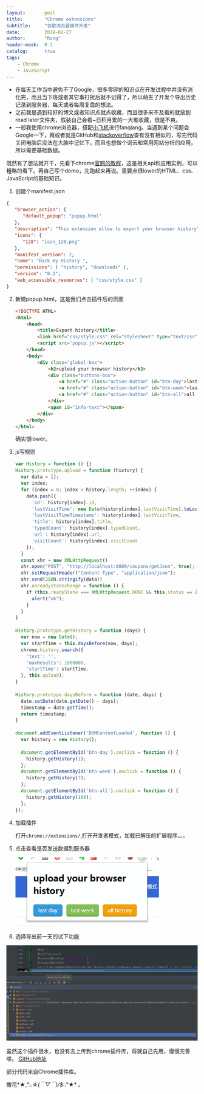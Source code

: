 ```yaml
---
layout:       post
title:        "Chrome extensions"
subtitle:     "谷歌浏览器插件开发"
date:         2019-02-27
author:       "Rong"
header-mask:  0.3
catalog:      true
tags:
    - Chrome
    - JavaScript
---
```


- 在每天工作当中避免不了Google，很多零碎的知识点在开发过程中并没有消化完，而且当下班或者其它事打扰后就不记得了，所以萌生了开发个导出历史记录到服务器，每天或者每周复盘的想法。
- 之前我是遇到较好的博文或者知识点就点收藏，而且很多来不及看的就放到read later文件夹，假装自己会看~日积月累的一大堆收藏，很是不爽。
- 一般我使用chrome浏览器，搭配[小飞机](https://github.com/shadowsocks/shadowsocks/releases)进行fanqiang。当遇到某个问题会Google一下，再或者就是GitHub和[stackoverflow](https://stackoverflow.com/questions)查有没有相似的，写完代码关闭电脑后没法在大脑中记忆下。而且也想做个词云和常用网站分析的应用，所以需要基础数据。

既然有了想法就开干，先看下chrome[官网的教程](https://developer.chrome.com/extensions/getstarted)，这是相关api和应用实例，可以粗略的看下。再自己写个demo，先跑起来再说。需要点很lower的HTML、css、JavaScript的基础知识。

1. 创建个manifest.json

```json
{
   "browser_action": {
      "default_popup": "popup.html"
   },
   "description": "This extension allow to export your browser history",
   "icons": {
      "128": "icon_128.png"
   },
   "manifest_version": 2,
   "name": "Back my History ",
   "permissions": [ "history", "downloads" ],
   "version": "0.1",
   "web_accessible_resources": [ "css/style.css" ]
}
```

2. 新建popup.html，这是我们点击插件后的页面

   ```html
   <!DOCTYPE HTML>
   <html>
       <head>
           <title>Export history</title>
           <link href="css/style.css" rel="stylesheet" type="text/css">
           <script src='popup.js'></script>
       </head>
       <body>
           <div class="global-box">
               <h2>upload your browser history</h2>
               <div class="buttons-box">
                   <a href="#" class="action-button" id="btn-day">last day</a>
                   <a href="#" class="action-button" id="btn-week">last week</a>
                   <a href="#" class="action-button" id="btn-all">all history</a>
               </div>
               <span id="info-text"></span>
           </div>
       </body>
   </html>
   ```

   确实很lower。

3. js写规则

   ```js
   var History = function () {}
   History.prototype.upload = function (history) {
     var data = [];
     var index;
     for (index = 0; index < history.length; ++index) {
       data.push({
         'id': history[index].id,
         'lastVisitTime': new Date(history[index].lastVisitTime).toLocaleString(),
         'lastVisitTimeTimestamp': history[index].lastVisitTime,
         'title': history[index].title,
         'typedCount': history[index].typedCount,
         'url': history[index].url,
         'visitCount': history[index].visitCount
       });
     }
     const xhr = new XMLHttpRequest()
     xhr.open("POST", "http://localhost:8080/coupons/getJson", true);
     xhr.setRequestHeader("Content-Type", "application/json");
     xhr.send(JSON.stringify(data))
     xhr.onreadystatechange = function () {
       if (this.readyState === XMLHttpRequest.DONE && this.status == 200) {
         alert("ok");
       }
     }
   }
   
   History.prototype.getHistory = function (days) {
     var now = new Date();
     var startTime = this.daysBefore(now, days);
     chrome.history.search({
       'text': '',
       'maxResults': 1000000,
       'startTime': startTime,
     }, this.upload);
   }
   
   History.prototype.daysBefore = function (date, days) {
     date.setDate(date.getDate() - days);
     timestamp = date.getTime();
     return timestamp;
   }
   
   document.addEventListener('DOMContentLoaded', function () {
     var history = new History();
   
     document.getElementById('btn-day').onclick = function () {
       history.getHistory(1);
     };
     document.getElementById('btn-week').onclick = function () {
       history.getHistory(7);
     };
     document.getElementById('btn-all').onclick = function () {
       history.getHistory(100);
     };
   });
   ```

4. 加载插件

   打开`chrome://extensions/`,打开开发者模式，加载已解压的扩展程序。。。

5. 点击查看是否发送数据到服务器

   ![点击插件弹窗](/img/in-post/post-incloud/2019-02-27_175123.png)

6. 选择导出前一天的试下功能

![后端接受到请求，而且数据也有](/img/in-post/post-incloud/2019-02-27_175428.png)

虽然这个插件很水，也没有去上传到chrome插件库，将就自己先用，慢慢完善喽。
[GitHub地址](https://github.com/rongmazhong/upload_my_chrome_history)

部分代码来自Chrome插件库。

撒花*★,°*:.☆(￣▽￣)/$:*.°★* 。

